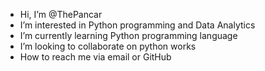 -  Hi, I’m @ThePancar
-  I’m interested in Python programming and Data Analytics
-  I’m currently learning Python programming language
-  I’m looking to collaborate on python works
-  How to reach me via email or GitHub

<!---
ThePancar/ThePancar is a ✨ special ✨ repository because its `README.md` (this file) appears on your GitHub profile.
You can click the Preview link to take a look at your changes.
--->
